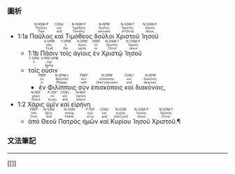 ### 圖析

- <rt>1:1a</rt> <RUBY><ruby><ruby>Παῦλος<rt>Paul</rt></ruby><rt>Παῦλος</rt></ruby><rt>N-NSM-P</rt></RUBY> <RUBY><ruby><ruby>καὶ<rt>and</rt></ruby><rt>καί</rt></ruby><rt>CONJ</rt></RUBY> <RUBY><ruby><ruby>Τιμόθεος<rt>Timothy,</rt></ruby><rt>Τιμόθεος</rt></ruby><rt>N-NSM-P</rt></RUBY> <RUBY><ruby><ruby>δοῦλοι<rt>servants</rt></ruby><rt>δοῦλος</rt></ruby><rt>N-NPM</rt></RUBY> <RUBY><ruby><ruby>Χριστοῦ<rt>of Christ</rt></ruby><rt>Χριστός</rt></ruby><rt>N-GSM-T</rt></RUBY> <RUBY><ruby><ruby>Ἰησοῦ<rt>Jesus,</rt></ruby><rt>Ἰησοῦς</rt></ruby><rt>N-GSM-P</rt></RUBY> 
	- <rt>1:1b</rt> <RUBY><ruby><ruby>Πᾶσιν<rt>To all</rt></ruby><rt>πᾶς</rt></ruby><rt>A-DPM</rt></RUBY> <RUBY><ruby><ruby>τοῖς<rt>the</rt></ruby><rt>ὁ</rt></ruby><rt>T-DPM</rt></RUBY> <RUBY><ruby><ruby>ἁγίοις<rt>saints</rt></ruby><rt>ἅγιος</rt></ruby><rt>A-DPM</rt></RUBY> <RUBY><ruby><ruby>ἐν<rt>in</rt></ruby><rt>ἐν</rt></ruby><rt>PREP</rt></RUBY> <RUBY><ruby><ruby>Χριστῷ<rt>Christ</rt></ruby><rt>Χριστός</rt></ruby><rt>N-DSM-T</rt></RUBY> <RUBY><ruby><ruby>Ἰησοῦ<rt>Jesus</rt></ruby><rt>Ἰησοῦς</rt></ruby><rt>N-DSM-P</rt></RUBY> 
	-  <RUBY><ruby><ruby>τοῖς<rt>‑</rt></ruby><rt>ὁ</rt></ruby><rt>T-DPM</rt></RUBY> <RUBY><ruby><ruby>οὖσιν<rt>being</rt></ruby><rt>εἰμί</rt></ruby><rt>V-PAP-DPM</rt></RUBY> 
		- <RUBY><ruby><ruby>ἐν<rt>in</rt></ruby><rt>ἐν</rt></ruby><rt>PREP</rt></RUBY> <RUBY><ruby><ruby>Φιλίπποις<rt>Philippi,</rt></ruby><rt>Φίλιπποι</rt></ruby><rt>N-DPM-L</rt></RUBY> <RUBY><ruby><ruby>σὺν<rt>with</rt></ruby><rt>σύν</rt></ruby><rt>PREP</rt></RUBY> <RUBY><ruby><ruby>ἐπισκόποις<rt>[the] overseers</rt></ruby><rt>ἐπίσκοπος</rt></ruby><rt>N-DPM</rt></RUBY> <RUBY><ruby><ruby>καὶ<rt>and</rt></ruby><rt>καί</rt></ruby><rt>CONJ</rt></RUBY> <RUBY><ruby><ruby>διακόνοις,<rt>deacons:</rt></ruby><rt>διάκονος</rt></ruby><rt>N-DPM</rt></RUBY> 
- <rt>1:2</rt> <RUBY><ruby><ruby>Χάρις<rt>Grace</rt></ruby><rt>χάρις</rt></ruby><rt>N-NSF</rt></RUBY> <RUBY><ruby><ruby>ὑμῖν<rt>to you</rt></ruby><rt>σύ</rt></ruby><rt>P-2DP</rt></RUBY> <RUBY><ruby><ruby>καὶ<rt>and</rt></ruby><rt>καί</rt></ruby><rt>CONJ</rt></RUBY> <RUBY><ruby><ruby>εἰρήνη<rt>peace</rt></ruby><rt>εἰρήνη</rt></ruby><rt>N-NSF</rt></RUBY> 
	- <RUBY><ruby><ruby>ἀπὸ<rt>from</rt></ruby><rt>ἀπό</rt></ruby><rt>PREP</rt></RUBY> <RUBY><ruby><ruby>Θεοῦ<rt>God</rt></ruby><rt>θεός</rt></ruby><rt>N-GSM</rt></RUBY> <RUBY><ruby><ruby>Πατρὸς<rt>Father</rt></ruby><rt>πατήρ</rt></ruby><rt>N-GSM</rt></RUBY> <RUBY><ruby><ruby>ἡμῶν<rt>of us</rt></ruby><rt>ἐγώ</rt></ruby><rt>P-1GP</rt></RUBY> <RUBY><ruby><ruby>καὶ<rt>and</rt></ruby><rt>καί</rt></ruby><rt>CONJ</rt></RUBY> <RUBY><ruby><ruby>Κυρίου<rt>[the] Lord</rt></ruby><rt>κύριος</rt></ruby><rt>N-GSM</rt></RUBY> <RUBY><ruby><ruby>Ἰησοῦ<rt>Jesus</rt></ruby><rt>Ἰησοῦς</rt></ruby><rt>N-GSM-P</rt></RUBY> <RUBY><ruby><ruby>Χριστοῦ.¶<rt>Christ.</rt></ruby><rt>Χριστός</rt></ruby><rt>N-GSM-T</rt></RUBY> 



### 文法筆記





---
[[]]


